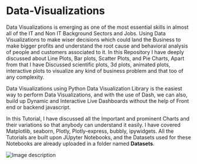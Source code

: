 # Data-Visualizations

Data Visualizations is emerging as one of the most essential skills in almost all of the IT and Non IT Background Sectors and Jobs. Using Data Visualizations to make wiser decisions which could land the Business to make bigger profits and understand the root cause and behavioral analysis of people and customers associated to it. In this Repository I have deeply discussed about Line Plots, Bar plots, Scatter Plots, and Pie Charts, Apart from that I have Discussed scientific plots, 3d plots, animated plots, interactive plots to visualize any kind of business problem and that too of any complexity.

Data Visualizations using Python Data Visualization Library is the easiest way to perform Data Visualizations, and with the use of Dash, we can also, build up Dynamic and Interactive Live Dashboards without the help of Front end or backend javascript.

In this Tutorial, I have discussed all the Important and prominent Charts and their variations so that anybody can understand it easily. I have covered Matplotlib, seaborn, Plotly, Plotly-express, bubbly, ipywidgets. All the Tutorials are built upon JUpyter Notebooks, and the Datasets used for these Notebooks are already uploaded in a folder named **Datasets**.


![Image description](https://www.google.com/imgres?imgurl=https%3A%2F%2Fonline.stanford.edu%2Fsites%2Fdefault%2Ffiles%2Fstyles%2Ffigure_default%2Fpublic%2F2019-10%2Fcomputer-science-data-visualization_CS448B.jpg%3Fitok%3DJCfk6I7Q&imgrefurl=https%3A%2F%2Fonline.stanford.edu%2Fcourses%2Fcs448b-data-visualization&tbnid=hsWrXN8KTr-9LM&vet=12ahUKEwjwjOGS1troAhVCKrcAHQEsB4kQMygIegUIARCtAg..i&docid=iejFdfcWARS7nM&w=775&h=436&q=data%20visualization&ved=2ahUKEwjwjOGS1troAhVCKrcAHQEsB4kQMygIegUIARCtAg)
